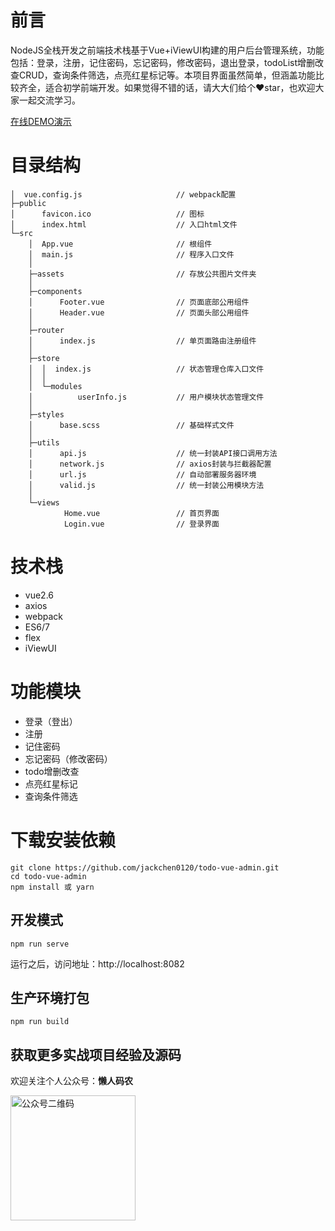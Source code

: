 # 前言
NodeJS全栈开发之前端技术栈基于Vue+iViewUI构建的用户后台管理系统，功能包括：登录，注册，记住密码，忘记密码，修改密码，退出登录，todoList增删改查CRUD，查询条件筛选，点亮红星标记等。本项目界面虽然简单，但涵盖功能比较齐全，适合初学前端开发。如果觉得不错的话，请大大们给个:heart:star，也欢迎大家一起交流学习。

[在线DEMO演示](http://106.55.168.13:8082/)

# 目录结构
```
│  vue.config.js                     // webpack配置
├─public
│      favicon.ico                   // 图标
│      index.html                    // 入口html文件
└─src
    │  App.vue                       // 根组件
    │  main.js                       // 程序入口文件
    │  
    ├─assets                         // 存放公共图片文件夹
    │      
    ├─components
    │      Footer.vue                // 页面底部公用组件
    │      Header.vue                // 页面头部公用组件
    │      
    ├─router
    │      index.js                  // 单页面路由注册组件 
    │      
    ├─store
    │  │  index.js                   // 状态管理仓库入口文件
    │  │  
    │  └─modules
    │          userInfo.js           // 用户模块状态管理文件
    │          
    ├─styles
    │      base.scss                 // 基础样式文件 
    │      
    ├─utils
    │      api.js                    // 统一封装API接口调用方法
    │      network.js                // axios封装与拦截器配置
    │      url.js                    // 自动部署服务器环境
    │      valid.js                  // 统一封装公用模块方法
    │      
    └─views
            Home.vue                 // 首页界面
            Login.vue                // 登录界面
```


# 技术栈
 * vue2.6
 * axios
 * webpack
 * ES6/7
 * flex
 * iViewUI
 
# 功能模块
* 登录（登出）
* 注册
* 记住密码
* 忘记密码（修改密码）
* todo增删改查
* 点亮红星标记
* 查询条件筛选

# 下载安装依赖
```
git clone https://github.com/jackchen0120/todo-vue-admin.git
cd todo-vue-admin
npm install 或 yarn
```

## 开发模式
```
npm run serve
```
运行之后，访问地址：http://localhost:8082

## 生产环境打包
```
npm run build
```

## 获取更多实战项目经验及源码

欢迎关注个人公众号：**懒人码农**

<img src="https://img-blog.csdnimg.cn/20200531011333650.png#pic_center?x-oss-process=image/watermark,type_ZmFuZ3poZW5naGVpdGk,shadow_10,text_aHR0cHM6Ly9ibG9nLmNzZG4ubmV0L3FxXzE1MDQxOTMx,size_16,color_FFFFFF,t_70" width="200" alt="公众号二维码" />